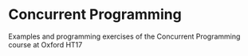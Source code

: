 # Concurrent Programming
Examples and programming exercises of the Concurrent Programming course at Oxford HT17
